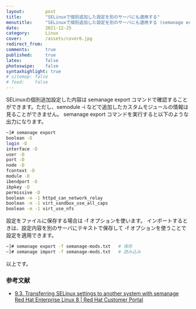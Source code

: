 ```yaml
---
layout:        post
title:         "SELinuxで個別追加した設定を別のサーバにも適用する"
menutitle:     "SELinuxで個別追加した設定を別のサーバにも適用する (semanage export)"
date:          2021-12-25
category:      Linux
cover:         /assets/cover6.jpg
redirect_from:
comments:      true
published:     true
latex:         false
photoswipe:    false
syntaxhighlight: true
# sitemap: false
# feed:    false
---
```


SELinuxの個別追加設定した内容は semanage export コマンドで確認することができます。ただし、semodule -i などで追加したカスタムモジュールの情報は見ることができません。
semanage export コマンドを実行すると以下のような出力になります。

```bash
~]# semanage export
boolean -D
login -D
interface -D
user -D
port -D
node -D
fcontext -D
module -D
ibendport -D
ibpkey -D
permissive -D
boolean -m -1 httpd_can_network_relay
boolean -m -1 virt_sandbox_use_all_caps
boolean -m -1 virt_use_nfs
```

設定をファイルに保存する場合は -f オプションを使います。
インポートするときは、設定内容を別のサーバにテキストで保存して -f オプションを使うことで設定を適用できます。

```bash
~]# semanage export -f semanage-mods.txt   # 保存
~]# semanage import -f semanage-mods.txt   # 読み込み
```

以上です。

### 参考文献
- [9.3. Transferring SELinux settings to another system with semanage Red Hat Enterprise Linux 8 \| Red Hat Customer Portal](https://access.redhat.com/documentation/ja-jp/red_hat_enterprise_linux/8/html/using_selinux/transferring-selinux-settings-to-another-system-with-semanage_deploying-the-same-selinux-configuration-on-multiple-systems)

